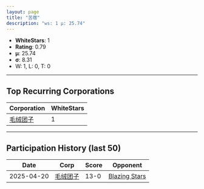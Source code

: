 ```yaml
---
layout: page
title: "苦蓿"
description: "ws: 1 μ: 25.74"
---
```

- **WhiteStars**: 1
- **Rating**: 0.79
- **μ**: 25.74  
- **σ**: 8.31
- W: 1, L: 0, T: 0

---

## Top Recurring Corporations

| Corporation | WhiteStars |
| --- | --- |
| [毛绒团子](https://ws.tsl.rocks/corp/2942aee1275894a4c5b65352d707edd8c5d998365d58a3526868a70001605324/) | 1 |

---

## Participation History (last 50)

| Date | Corp | Score | Opponent |
| --- | --- | --- | --- |
| 2025-04-20 | [毛绒团子](https://ws.tsl.rocks/corp/2942aee1275894a4c5b65352d707edd8c5d998365d58a3526868a70001605324/) | 13-0 | [Blazing Stars](https://ws.tsl.rocks/corp/f1c390fb4786da2cb59b7b39519a0ecf6022d4ba017d407af5286aa056682aff/) |